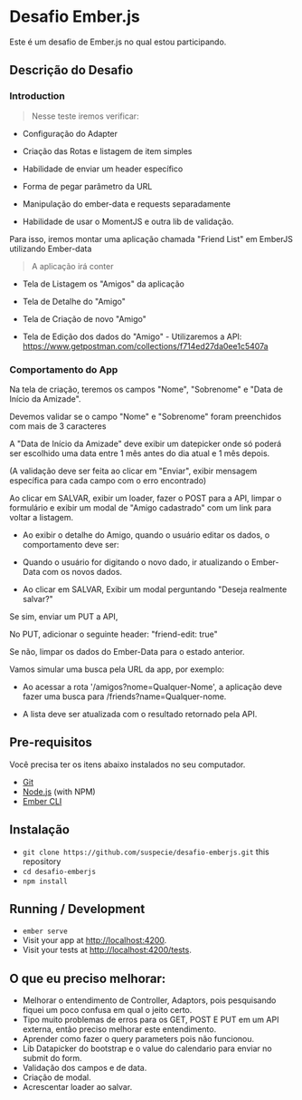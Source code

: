 # Desafio Ember.js

Este é um desafio de Ember.js no qual estou participando.


## Descrição do Desafio

### Introduction

> Nesse teste iremos verificar:

- Configuração do Adapter

- Criação das Rotas e listagem de item simples

- Habilidade de enviar um header específico

- Forma de pegar parâmetro da URL

- Manipulação do ember-data e requests separadamente

- Habilidade de usar o MomentJS e outra lib de validação.

Para isso, iremos montar uma aplicação chamada "Friend List" em EmberJS utilizando Ember-data


> A aplicação irá conter

- Tela de Listagem os "Amigos" da aplicação

- Tela de Detalhe do "Amigo"

- Tela de Criação de novo "Amigo"

- Tela de Edição dos dados do "Amigo" - Utilizaremos a API: https://www.getpostman.com/collections/f714ed27da0ee1c5407a

### Comportamento do App

Na tela de criação, teremos os campos "Nome", "Sobrenome" e "Data de Início da Amizade".

Devemos validar se o campo "Nome" e "Sobrenome" foram preenchidos com mais de 3 caracteres

A "Data de Início da Amizade" deve exibir um datepicker onde só poderá ser escolhido uma data entre 1 mês antes do dia atual e 1 mês depois.

(A validação deve ser feita ao clicar em "Enviar", exibir mensagem específica para cada campo com o erro encontrado)

Ao clicar em SALVAR, exibir um loader, fazer o POST para a API, limpar o formulário e exibir um modal de "Amigo cadastrado" com um link para voltar a listagem.

- Ao exibir o detalhe do Amigo, quando o usuário editar os dados, o comportamento deve ser:

- Quando o usuário for digitando o novo dado, ir atualizando o Ember-Data com os novos dados.

- Ao clicar em SALVAR, Exibir um modal perguntando "Deseja realmente salvar?"

Se sim, enviar um PUT a API,

No PUT, adicionar o seguinte header: "friend-edit: true"

Se não, limpar os dados do Ember-Data para o estado anterior.

Vamos simular uma busca pela URL da app, por exemplo:

- Ao acessar a rota '/amigos?nome=Qualquer-Nome', a aplicação deve fazer uma busca para /friends?name=Qualquer-nome.

- A lista deve ser atualizada com o resultado retornado pela API.


## Pre-requisitos

Você precisa ter os itens abaixo instalados no seu computador.

* [Git](https://git-scm.com/)
* [Node.js](https://nodejs.org/) (with NPM)
* [Ember CLI](https://ember-cli.com/)

## Instalação

* `git clone https://github.com/suspecie/desafio-emberjs.git` this repository
* `cd desafio-emberjs`
* `npm install`

## Running / Development

* `ember serve`
* Visit your app at [http://localhost:4200](http://localhost:4200).
* Visit your tests at [http://localhost:4200/tests](http://localhost:4200/tests).


## O que eu preciso melhorar:

- Melhorar o entendimento de Controller, Adaptors, pois pesquisando fiquei um poco confusa em qual o jeito certo.
- Tipo muito problemas de erros para os  GET, POST E PUT em um API externa, então preciso melhorar este entendimento.
- Aprender como fazer o query parameters pois não funcionou.
- Lib Datapicker do bootstrap e o value do calendario para enviar no submit do form.
- Validação dos campos e de data.
- Criação de modal.
- Acrescentar loader ao salvar.
